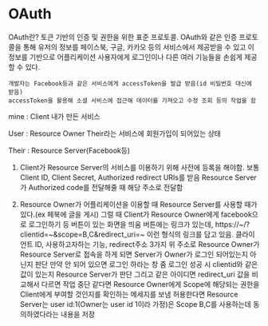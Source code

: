 # OAuth

OAuth란? 
토큰 기반의 인증 및 권한을 위한 표준 프로토콜.
OAuth와 같은 인증 프로토콜을 통해 유저의 정보를 페이스북, 구글, 카카오 등의 서비스에서 제공받을 수 있고
이 정보를 기반으로 어플리케이션 사용자에게 로그인이나 다른 여러 기능들을 손쉽게 제공할 수 있다.

	개발자는 Facebook등과 같은 서비스에게 accessToken을 발급 받음(id 비밀번호 대신에 받음)
	accessToken을 활용해 소셜 서비스에 접근해 데이터를 가져오고 수정 조회 등의 작업을 함
  
mine : Client 내가 만든 서비스

User : Resource Owner Their라는 서비스에 회원가입이 되어있는 상태

Their : Resource Server(Facebook등)

1. Client가 Resource Server의 서비스를 이용하기 위해 사전에 등록을 해야함.
	보통 Client ID, Client Secret, Authorized redirect URIs를 받음
				Resource Server가 Authorized code를 전달해줄 때 해당 주소로 전달함

2. Resource Owner가 어플리케이션을 이용할 때 Resource Server를 사용할 때가 있다.(ex 페북에 글을 게시)
	그럴 때 Client가 Resource Owner에게 facebook으로 로그인하기 등 버튼이 있는 화면을 띄움
	버튼에는 링크가 있는데, https://~/?clientid=~&scope=B,C&redirect_uri=~ 이런 형식의 링크를 담고 있음.
	클라이언트 ID, 사용하고자하는 기능, redirect주소 3가지
	위 주소로 Resource Owner가 Resource Server로 접속을 하게 되면 Server가 Owner가 로그인 되어있는지 아닌지 판단
	만약 안 되어 있으면 로그인 하라는 창 줌
	로그인 성공 시 clientid와 같은 값이 있는지 Resource Server가 판단
	그리고 같은 아이디면 redirect_uri 값을 비교해서 다르면 작업 중단 
	같다면 Resource Owner에게 Scope에 해당되는 권한을 Client에게 부여할 것인지를 확인하는 메세지를 보냄
	허용한다면 Resource Server는 user id:1(Owner는 user id 1이라 가정)은 Scope B,C를 사용하는데 동의하였다라는 내용을 저장
